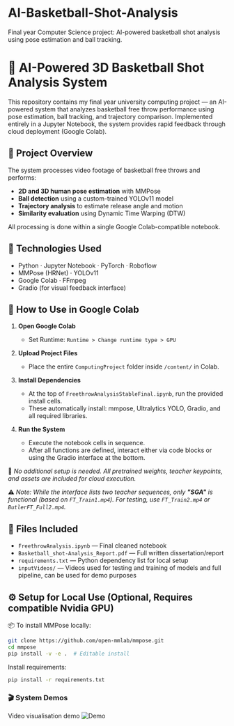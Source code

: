 # AI-Basketball-Shot-Analysis
Final year Computer Science project: AI-powered basketball shot analysis using pose estimation and ball tracking.
# 🏀 AI-Powered 3D Basketball Shot Analysis System

This repository contains my final year university computing project — an AI-powered system that analyzes basketball free throw performance using pose estimation, ball tracking, and trajectory comparison. Implemented entirely in a Jupyter Notebook, the system provides rapid feedback through cloud deployment (Google Colab).

## 🎯 Project Overview

The system processes video footage of basketball free throws and performs:
- **2D and 3D human pose estimation** with MMPose
- **Ball detection** using a custom-trained YOLOv11 model
- **Trajectory analysis** to estimate release angle and motion
- **Similarity evaluation** using Dynamic Time Warping (DTW)

All processing is done within a single Google Colab-compatible notebook.

## 🧪 Technologies Used

- Python · Jupyter Notebook · PyTorch · Roboflow
- MMPose (HRNet) · YOLOv11
- Google Colab · FFmpeg
- Gradio (for visual feedback interface)

## 🚀 How to Use in Google Colab

1. **Open Google Colab**  
   - Set Runtime: `Runtime > Change runtime type > GPU`

2. **Upload Project Files**  
   - Place the entire `ComputingProject` folder inside `/content/` in Colab.

3. **Install Dependencies**  
   - At the top of `FreethrowAnalysisStableFinal.ipynb`, run the provided install cells.
   - These automatically install: mmpose, Ultralytics YOLO, Gradio, and all required libraries.

4. **Run the System**  
   - Execute the notebook cells in sequence.
   - After all functions are defined, interact either via code blocks or using the Gradio interface at the bottom.

📌 _No additional setup is needed. All pretrained weights, teacher keypoints, and assets are included for cloud execution._

⚠️ _Note: While the interface lists two teacher sequences, only **"SGA"** is functional (based on `FT_Train1.mp4`). For testing, use `FT_Train2.mp4` or `ButlerFT_Full2.mp4`._

## 📝 Files Included

- `FreethrowAnalysis.ipynb` — Final cleaned notebook
- `Basketball_shot-Analysis_Report.pdf` — Full written dissertation/report
- `requirements.txt` — Python dependency list for local setup
- `inputVideos/` — Videos used for testing and training of models and full pipeline, can be used for demo purposes

## ⚙️ Setup for Local Use (Optional, Requires compatible Nvidia GPU)

📦 To install MMPose locally:
```bash
git clone https://github.com/open-mmlab/mmpose.git
cd mmpose
pip install -v -e .  # Editable install
```

Install requirements:

```bash
pip install -r requirements.txt
```
### 🎬 System Demos
Video visualisation demo
![Demo](demo/SGA_Vis.gif)

